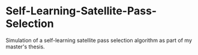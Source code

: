 # Self-Learning-Satellite-Pass-Selection
Simulation of a self-learning satellite pass selection algorithm as part of my master's thesis.
